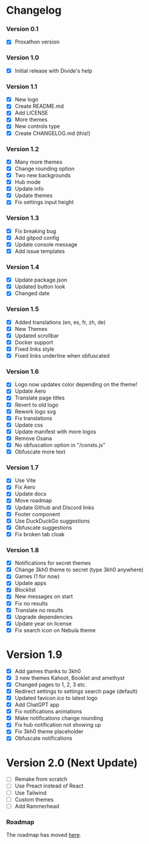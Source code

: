 # Changelog
### Version 0.1
- [x] Proxathon version

### Version 1.0
- [x] Initial release with Divide's help

### Version 1.1
- [x] New logo
- [x] Create README.md
- [x] Add LICENSE
- [x] More themes
- [x] New controls type
- [x] Create CHANGELOG.md (this!)

### Version 1.2
- [x] Many more themes
- [x] Change rounding option
- [x] Two new backgrounds
- [x] Hub mode
- [x] Update info
- [x] Update themes
- [x] Fix settings input height

### Version 1.3
- [x] Fix breaking bug
- [x] Add gitpod config
- [x] Update console message
- [x] Add issue templates

### Version 1.4
- [x] Update package.json
- [x] Updated button look
- [x] Changed date

### Version 1.5
- [x] Added translations (en, es, fr, zh, de)
- [x] New Themes
- [x] Updated scrollbar
- [x] Docker support
- [x] Fixed links style
- [x] Fixed links underline when obfuscated

### Version 1.6
- [x] Logo now updates color depending on the theme!
- [x] Update Aero
- [x] Translate page titles
- [x] Revert to old logo
- [x] Rework logo svg
- [x] Fix translations
- [x] Update css
- [x] Update manifest with more logos
- [x] Remove Osana
- [x] No obfuscation option in "/consts.js"
- [x] Obfuscate more text

### Version 1.7
- [x] Use Vite
- [x] Fix Aero
- [x] Update docs
- [x] Move roadmap
- [x] Update Github and Discord links
- [x] Footer component
- [x] Use DuckDuckGo suggestions
- [x] Obfuscate suggestions
- [x] Fix broken tab cloak

### Version 1.8
- [x] Notifications for secret themes
- [x] Change 3kh0 theme to secret (type 3kh0 anywhere)
- [x] Games (1 for now)
- [x] Update apps
- [x] Blocklist
- [x] New messages on start
- [x] Fix no results
- [x] Translate no results
- [x] Upgrade dependencies
- [x] Update year on license
- [x] Fix search icon on Nebula theme

# Version 1.9
- [x] Add games thanks to 3kh0
- [x] 3 new themes Kahoot, Booklet and amethyst
- [x] Changed pages to 1, 2, 3 etc.
- [x] Redirect settings to settings search page (default)
- [x] Updated favicon.ico to latest logo
- [x] Add ChatGPT app
- [x] Fix notifications animations
- [x] Make notifications change rounding
- [x] Fix hub notification not showing up
- [x] Fix 3kh0 theme placeholder
- [x] Obfuscate notifications

# Version 2.0 (Next Update)
- [ ] Remake from scratch
- [ ] Use Preact instead of React
- [ ] Use Tailwind
- [ ] Custom themes
- [ ] Add Rammerhead

### Roadmap
The roadmap has moved [here](https://github.com/orgs/cognetwork-dev/projects/1/views/1).